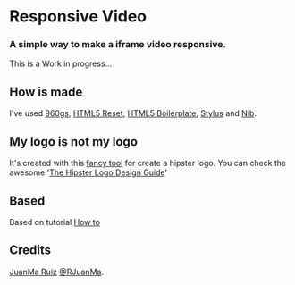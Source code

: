 # Responsive Video
### A simple way to make a iframe video responsive.

This is a Work in progress...

## How is made

I've used [960gs](http://960.gs/), [HTML5 Reset](http://html5reset.org/), [HTML5 Boilerplate](http://html5boilerplate.com), [Stylus](http://learnboost.github.io/stylus/) and [Nib](http://visionmedia.github.io/nib/).


## My logo is not my logo

It's created with this [fancy tool](http://www.elid.fr/hlg/) for create a hipster logo. You can check the awesome '[The Hipster Logo Design Guide](http://hipsterlogo.com/)'

## Based

Based on tutorial [How to](https://www.youtube.com/watch?v=V2VToIDHWIw#t=94)

## Credits
[JuanMa Ruiz](http://www.juanmaruiz.com) [@RJuanMa](http://twitter.com/RJuanMa).